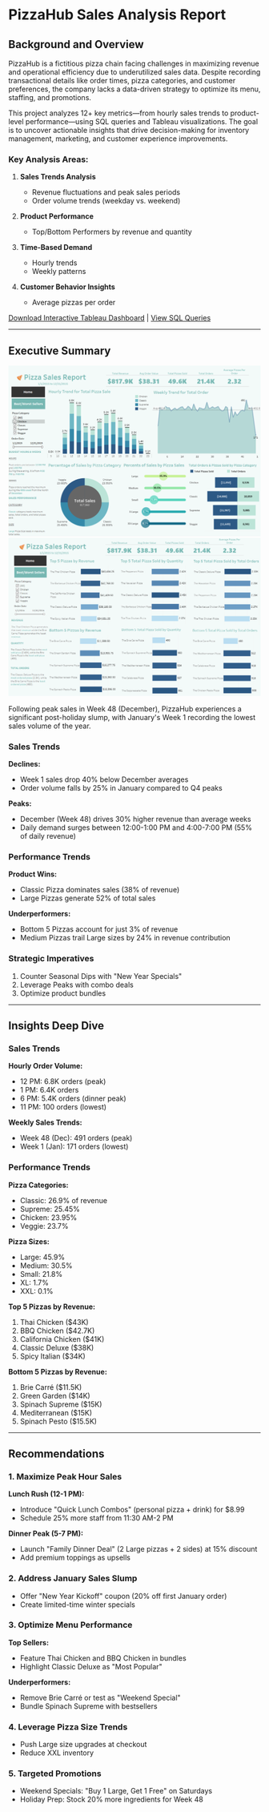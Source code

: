 # PizzaHub Sales Analysis Report

## Background and Overview

PizzaHub is a fictitious pizza chain facing challenges in maximizing revenue and operational efficiency due to underutilized sales data. Despite recording transactional details like order times, pizza categories, and customer preferences, the company lacks a data-driven strategy to optimize its menu, staffing, and promotions.

This project analyzes 12+ key metrics—from hourly sales trends to product-level performance—using SQL queries and Tableau visualizations. The goal is to uncover actionable insights that drive decision-making for inventory management, marketing, and customer experience improvements.

### Key Analysis Areas:
1. **Sales Trends Analysis**
   - Revenue fluctuations and peak sales periods
   - Order volume trends (weekday vs. weekend)

2. **Product Performance**
   - Top/Bottom Performers by revenue and quantity

3. **Time-Based Demand**
   - Hourly trends
   - Weekly patterns

4. **Customer Behavior Insights**
   - Average pizzas per order

[Download Interactive Tableau Dashboard](https://public.tableau.com/app/profile/jason.guan4557/viz/PizzaSalesProject_17427741073350/Home) | [View SQL Queries](PizzaDBquery.sql)

---

## Executive Summary

![PizzaReport1](Dashboard/PizzaSalesReport1.png) ![PizzaReport2](Dashboard/PizzaSalesReport2.png)

Following peak sales in Week 48 (December), PizzaHub experiences a significant post-holiday slump, with January's Week 1 recording the lowest sales volume of the year.

### Sales Trends
**Declines:**
- Week 1 sales drop 40% below December averages
- Order volume falls by 25% in January compared to Q4 peaks

**Peaks:**
- December (Week 48) drives 30% higher revenue than average weeks
- Daily demand surges between 12:00-1:00 PM and 4:00-7:00 PM (55% of daily revenue)

### Performance Trends
**Product Wins:**
- Classic Pizza dominates sales (38% of revenue)
- Large Pizzas generate 52% of total sales

**Underperformers:**
- Bottom 5 Pizzas account for just 3% of revenue
- Medium Pizzas trail Large sizes by 24% in revenue contribution

### Strategic Imperatives
1. Counter Seasonal Dips with "New Year Specials"
2. Leverage Peaks with combo deals
3. Optimize product bundles

---

## Insights Deep Dive

### Sales Trends
**Hourly Order Volume:**
- 12 PM: 6.8K orders (peak)
- 1 PM: 6.4K orders
- 6 PM: 5.4K orders (dinner peak)
- 11 PM: 100 orders (lowest)

**Weekly Sales Trends:**
- Week 48 (Dec): 491 orders (peak)
- Week 1 (Jan): 171 orders (lowest)

### Performance Trends
**Pizza Categories:**
- Classic: 26.9% of revenue
- Supreme: 25.45%
- Chicken: 23.95%
- Veggie: 23.7%

**Pizza Sizes:**
- Large: 45.9%
- Medium: 30.5%
- Small: 21.8%
- XL: 1.7%
- XXL: 0.1%

**Top 5 Pizzas by Revenue:**
1. Thai Chicken ($43K)
2. BBQ Chicken ($42.7K)
3. California Chicken ($41K)
4. Classic Deluxe ($38K)
5. Spicy Italian ($34K)

**Bottom 5 Pizzas by Revenue:**
1. Brie Carré ($11.5K)
2. Green Garden ($14K)
3. Spinach Supreme ($15K)
4. Mediterranean ($15K)
5. Spinach Pesto ($15.5K)

---

## Recommendations

### 1. Maximize Peak Hour Sales
**Lunch Rush (12-1 PM):**
- Introduce "Quick Lunch Combos" (personal pizza + drink) for $8.99
- Schedule 25% more staff from 11:30 AM-2 PM

**Dinner Peak (5-7 PM):**
- Launch "Family Dinner Deal" (2 Large pizzas + 2 sides) at 15% discount
- Add premium toppings as upsells

### 2. Address January Sales Slump
- Offer "New Year Kickoff" coupon (20% off first January order)
- Create limited-time winter specials

### 3. Optimize Menu Performance
**Top Sellers:**
- Feature Thai Chicken and BBQ Chicken in bundles
- Highlight Classic Deluxe as "Most Popular"

**Underperformers:**
- Remove Brie Carré or test as "Weekend Special"
- Bundle Spinach Supreme with bestsellers

### 4. Leverage Pizza Size Trends
- Push Large size upgrades at checkout
- Reduce XXL inventory

### 5. Targeted Promotions
- Weekend Specials: "Buy 1 Large, Get 1 Free" on Saturdays
- Holiday Prep: Stock 20% more ingredients for Week 48

